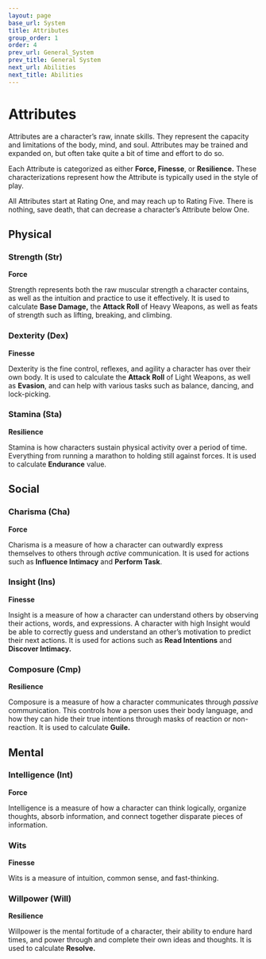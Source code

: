 ```yaml
---
layout: page
base_url: System
title: Attributes
group_order: 1
order: 4
prev_url: General_System
prev_title: General System
next_url: Abilities
next_title: Abilities
---
```


Attributes
==========

Attributes are a character’s raw, innate skills. They represent the
capacity and limitations of the body, mind, and soul. Attributes may be
trained and expanded on, but often take quite a bit of time and effort
to do so.

Each Attribute is categorized as either **Force, Finesse**, or
**Resilience.** These characterizations represent how the Attribute is
typically used in the style of play.

All Attributes start at Rating One, and may reach up to Rating Five.
There is nothing, save death, that can decrease a character’s Attribute
below One.

Physical
--------

### Strength (Str)

**Force**

Strength represents both the raw muscular strength a character contains,
as well as the intuition and practice to use it effectively. It is used
to calculate **Base Damage,** the **Attack Roll** of Heavy Weapons, as
well as feats of strength such as lifting, breaking, and climbing.

### Dexterity (Dex)

**Finesse**

Dexterity is the fine control, reflexes, and agility a character has
over their own body. It is used to calculate the **Attack Roll** of
Light Weapons, as well as **Evasion**, and can help with various tasks
such as balance, dancing, and lock-picking.

### Stamina (Sta)

**Resilience**

Stamina is how characters sustain physical activity over a period of
time. Everything from running a marathon to holding still against
forces. It is used to calculate **Endurance** value.

Social
------

### Charisma (Cha)

**Force**

Charisma is a measure of how a character can outwardly express
themselves to others through *active* communication. It is used for
actions such as **Influence Intimacy** and **Perform Task**.

### Insight (Ins)

**Finesse**

Insight is a measure of how a character can understand others by
observing their actions, words, and expressions. A character with high
Insight would be able to correctly guess and understand an other’s
motivation to predict their next actions. It is used for actions such as
**Read Intentions** and **Discover Intimacy.**

### Composure (Cmp)

**Resilience**

Composure is a measure of how a character communicates through *passive*
communication. This controls how a person uses their body language, and
how they can hide their true intentions through masks of reaction or
non-reaction. It is used to calculate **Guile.**

Mental
------

### Intelligence (Int)

**Force**

Intelligence is a measure of how a character can think logically,
organize thoughts, absorb information, and connect together disparate
pieces of information.

### Wits 

**Finesse**

Wits is a measure of intuition, common sense, and fast-thinking.

### Willpower (Will)

**Resilience**

Willpower is the mental fortitude of a character, their ability to
endure hard times, and power through and complete their own ideas and
thoughts. It is used to calculate **Resolve.**
